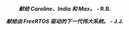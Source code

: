 <div align="center">
</br>
</br>
</br>
</br>
</br>
</br>
</br>
</br>
</br>
</br>
  
***献给 Caroline、India 和 Max。*** **- R.B.**

***献给由 FreeRTOS 驱动的下一代伟大系统。*** **- J.J.**

</br>
</br>
</br>
</br>
</br>
</br>
</br>
</br>
</br>
</br>

</div>
